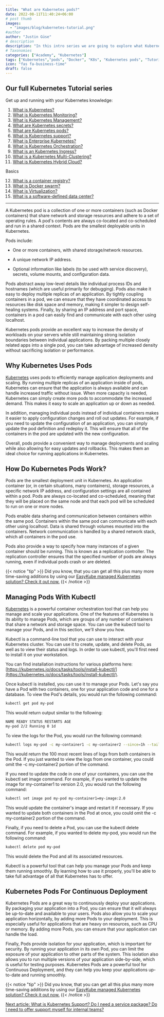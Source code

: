 ```yaml
---
title: "What are Kubernetes pods?"
date: 2022-08-11T11:40:24+06:00
# post thumb
images:
  - "images/blog/kubernetes-tutorial.png"
#author
author: "Justin Güse"
# description
description: "In this intro series we are going to explore what Kubernetes pods are, and why they are the main Kubernetes parts in which your software is running."
# Taxonomies
categories: ["Academy", "Kubernetes"]
tags: ["Kubernetes","pods", "Docker", "K8s", "Kubernetes pods", "Tutorial"]
icon: "fas fa-business-time"
draft: false
---
```


## Our full Kubernetes Tutorial series

Get up and running with your Kubernetes knowledge:

1. [What is Kubernetes?](/blog/what-is-kubernetes/)
2. [What is Kubernetes Monitoring?](/blog/what-is-kubernetes-monitoring/)
3. [What is Kubernetes Management?](/blog/what-is-kubernetes-management/)
4. [What are Kubernetes secrets?](/blog/what-are-kubernetes-secrets/)
5. [What are Kubernetes pods?](/blog/what-are-kubernetes-pods/)
6. [What is Kubernetes support?](/blog/what-is-kubernetes-support/)
7. [What is Enterprise Kubernetes?](/blog/what-is-enterprise-kubernetes/)
8. [What is Kubernetes Orchestration?](/blog/what-is-kubernetes-orchestration/)
9. [What is an Kubernetes Ingress?](/blog/what-is-a-kubernetes-ingress/)
10. [What is a Kubernetes Multi-Clustering?](/blog/what-is-kubernetes-multi-clustering/)
11. [What is Kubernetes Hybrid Cloud?](/blog/was-ist-kubernetes-multi-cloud-oder-hybrid-cloud/)

Basics

12. [What is a container registry?](/blog/what-is-a-container-registry/)
13. [What is Docker swarm?](/blog/what-is-docker-swarm/)
14. [What is Virtualization?](/blog/what-is-virtualization/)
15. [What is a software-defined data center?](/blog/what-is-a-software-defined-datacenter/)

---

A Kubernetes pod is a collection of one or more containers (such as Docker containers) that share network and storage resources and adhere to a set of operating rules. A pod's contents are always co-located and co-scheduled and run in a shared context. Pods are the smallest deployable units in Kubernetes.

Pods include:

- One or more containers, with shared storage/network resources.

- A unique network IP address.

- Optional information like labels (to be used with service discovery), secrets, volume mounts, and configuration data.

Pods abstract away low-level details like individual process IDs and hostnames (which are useful primarily for debugging). Pods also make it easy to deploy multiple replicas of an application. By tightly coupling containers in a pod, we can ensure that they have coordinated access to resources like disk space and memory, making it simpler to design self-healing systems. Finally, by sharing an IP address and port space, containers in a pod can easily find and communicate with each other using localhost.

Kubernetes pods provide an excellent way to increase the density of workloads on your servers while still maintaining strong isolation boundaries between individual applications. By packing multiple closely related apps into a single pod, you can take advantage of increased density without sacrificing isolation or performance.

## Why Kubernetes Uses Pods

[Kubernetes](https://easycloudhost.de/blog/what-is-kubernetes/) uses pods to efficiently manage application deployments and scaling. By running multiple replicas of an application inside of pods, Kubernetes can ensure that the application is always available and can handle increased traffic without issue. When more capacity is needed, Kubernetes can simply create more pods to accommodate the increased demand. This makes it easy to scale an application up or down as needed.

In addition, managing individual pods instead of individual containers makes it easier to apply configuration changes and roll out updates. For example, if you need to update the configuration of an application, you can simply update the pod definition and redeploy it. This will ensure that all of the containers in the pod are updated with the new configuration.

Overall, pods provide a convenient way to manage deployments and scaling while also allowing for easy updates and rollbacks. This makes them an ideal choice for running applications in Kubernetes.

## How Do Kubernetes Pods Work?

Pods are the smallest deployment unit in Kubernetes. An application container (or, in certain situations, many containers), storage resources, a specific network IP address, and configuration settings are all contained within a pod. Pods are always co-located and co-scheduled, meaning that they will be placed on the same node and that each pod will be scheduled to run on one or more nodes.

Pods enable data sharing and communication between containers within the same pod. Containers within the same pod can communicate with each other using localhost. Data is shared through volumes mounted into the containers. Network communication is handled by a shared network stack, which all containers in the pod use.

Pods also provide a way to specify how many instances of a given container should be running. This is known as a replication controller. The replication controller ensures that the specified number of pods are always running, even if individual pods crash or are deleted.

{{< notice "tip" >}}
  Did you know, that you can get all this plus many more time-saving additions by using our [EasyKube managed Kubernetes solution? Check it out now.](/services/easykube)
{{< /notice >}}

## Managing Pods With Kubectl

[Kubernetes](https://easycloudhost.de/blog/what-is-kubernetes/) is a powerful container orchestration tool that can help you manage and scale your applications. One of the features of Kubernetes is its ability to manage Pods, which are groups of any number of containers that share a network and storage space. You can use the kubectl tool to manage your Pods, and in this section, we'll show you how.

Kubectl is a command-line tool that you can use to interact with your Kubernetes cluster. You can use it to create, update, and delete Pods, as well as to view their status and logs. In order to use kubectl, you'll first need to install it on your workstation.

You can find installation instructions for various platforms here: [https://kubernetes.io/docs/tasks/tools/install-kubectl/](https://kubernetes.io/docs/tasks/tools/install-kubectl/).

Once kubectl is installed, you can use it to manage your Pods. Let's say you have a Pod with two containers, one for your application code and one for a database. To view the Pod's details, you would run the following command:

```bash
kubectl get pod my-pod
```

This would return output similar to the following:

```bash
NAME READY STATUS RESTARTS AGE 
my-pod 2/2 Running 0 1d
```


To view the logs for the Pod, you would run the following command:

```bash
kubectl logs my-pod -c my-container1 -c my-container2 --since=1h --tail=100
```

This would return the 100 most recent lines of logs from both containers in the Pod. If you just wanted to view the logs from one container, you could omit the -c my-container2 portion of the command.

If you need to update the code in one of your containers, you can use the kubectl set image command. For example, if you wanted to update the image for my-container1 to version 2.0, you would run the following command:

```bash
kubectl set image pod my-pod my-container1=my-image:2.0
```

This would update the container's image and restart it if necessary. If you wanted to update both containers in the Pod at once, you could omit the -c my-container2 portion of the command.

Finally, if you need to delete a Pod, you can use the kubectl delete command. For example, if you wanted to delete my-pod, you would run the following command:

```bash
kubectl delete pod my-pod
```

This would delete the Pod and all its associated resources.

Kubectl is a powerful tool that can help you manage your Pods and keep them running smoothly. By learning how to use it properly, you'll be able to take full advantage of all that Kubernetes has to offer.

## Kubernetes Pods For Continuous Deployment

Kubernetes Pods are a great way to continuously deploy your applications. By packaging your application into a Pod, you can ensure that it will always be up-to-date and available to your users. Pods also allow you to scale your application horizontally, by adding more Pods to your deployment. This is especially useful for applications that are heavy on resources, such as CPU or memory. By adding more Pods, you can ensure that your application can handle the load.

Finally, Pods provide isolation for your application, which is important for security. By running your application in its own Pod, you can limit the exposure of your application to other parts of the system. This isolation also allows you to run multiple versions of your application side-by-side, which is useful for testing purposes. Kubernetes Pods are a powerful tool for Continuous Deployment, and they can help you keep your applications up-to-date and running smoothly.


{{< notice "tip" >}}
  Did you know, that you can get all this plus many more time-saving additions by using our [EasyKube managed Kubernetes solution? Check it out now.](/services/easykube)
{{< /notice >}}

[Next article: What is Kubernetes Support? Do I need a service package? Do I need to offer support myself for internal teams?](/blog/what-is-kubernetes-support/)